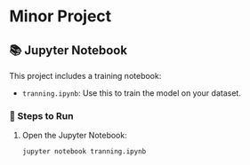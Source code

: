 # Minor Project

## 📚 Jupyter Notebook

This project includes a training notebook:

- `tranning.ipynb`: Use this to train the model on your dataset.

### 🚀 Steps to Run

1. Open the Jupyter Notebook:
   ```bash
   jupyter notebook tranning.ipynb
